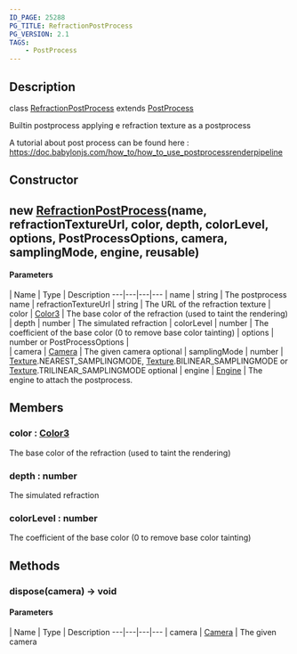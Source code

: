 ```yaml
---
ID_PAGE: 25288
PG_TITLE: RefractionPostProcess
PG_VERSION: 2.1
TAGS:
    - PostProcess
---
```

## Description

class [RefractionPostProcess](/classes/2.5/RefractionPostProcess) extends [PostProcess](/classes/2.5/PostProcess)

Builtin postprocess applying e refraction texture as a postprocess

A tutorial about post process can be found here : https://doc.babylonjs.com/how_to/how_to_use_postprocessrenderpipeline

## Constructor

## new [RefractionPostProcess](/classes/2.5/RefractionPostProcess)(name, refractionTextureUrl, color, depth, colorLevel, options, PostProcessOptions, camera, samplingMode, engine, reusable)



#### Parameters
 | Name | Type | Description
---|---|---|---
 | name | string |     The postprocess name
 | refractionTextureUrl | string |     The URL of the refraction texture
 | color | [Color3](/classes/2.5/Color3) |     The base color of the refraction (used to taint the rendering)
 | depth | number |     The simulated refraction
 | colorLevel | number |     The coefficient of the base color (0 to remove base color tainting)
 | options | number or PostProcessOptions |  
 | camera | [Camera](/classes/2.5/Camera) |     The given camera
optional | samplingMode | number |     [Texture](/classes/2.5/Texture).NEAREST_SAMPLINGMODE, [Texture](/classes/2.5/Texture).BILINEAR_SAMPLINGMODE or [Texture](/classes/2.5/Texture).TRILINEAR_SAMPLINGMODE
optional | engine | [Engine](/classes/2.5/Engine) |     The engine to attach the postprocess.
## Members

### color : [Color3](/classes/2.5/Color3)

The base color of the refraction (used to taint the rendering)

### depth : number

The simulated refraction

### colorLevel : number

The coefficient of the base color (0 to remove base color tainting)

## Methods

### dispose(camera) &rarr; void



#### Parameters
 | Name | Type | Description
---|---|---|---
 | camera | [Camera](/classes/2.5/Camera) |     The given camera

